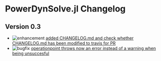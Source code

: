 # PowerDynSolve.jl Changelog

## Version 0.3

* ![enhancement](https://img.shields.io/badge/PD-enhancement-%23a2eeef.svg) [added CHANGELOG.md and check whether CHANGELOG.md has been modified to travis for PR](https://github.com/JuliaEnergy/PowerDynSolve.jl/pull/13)
* ![bugfix](https://img.shields.io/badge/PD-bugfix-%23d73a4a.svg) [operationpoint throws now an error instead of a warning when being unsuccesful](https://github.com/JuliaEnergy/PowerDynSolve.jl/pull/12)

